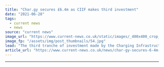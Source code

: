 ```yaml
---
title: "Char.gy secures £6.4m as CIIF makes third investment"
date: "2021-06-28"
tags: 
  - current news
  - news
source: "current news"
image_url: "https://www.current-news.co.uk/static/images/_400x400_crop_center-center/char.gy-lamppost-EV-charging-unit.jpg"
image_fp: "/assets/img/post_thumbnails/54.jpg"
lead: "​The third tranche of investment made by the Charging Infrastructure Investment Fund (CIIF) has been awarded to char.gy."
article_url: "https://www.current-news.co.uk/news/char-gy-secures-6-4m-as-ciif-makes-third-investment?utm_source=rss-feeds&utm_medium=rss&utm_campaign=rss"
---
```


---
